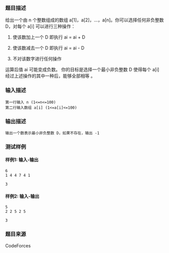 ### 题目描述

给出一个由 n 个整数组成的数组 a[1]，a[2]，…，a[n]。你可以选择任何非负整数 D，对每个 a[i] 可以进行三种操作： 

1. 使该数加上一个 D 即执行 ai = ai + D 

2. 使该数减去一个 D 即执行 ai = ai - D 

3. 不对该数字进行任何操作

运算后值 ai 可能变成负数。 你的目标是选择一个最小非负整数 D 使得每个 a[i] 经过上述操作的其中一种后，能够全部相等 。 

### 输入描述

```
第一行输入 n (1<=n<=100) 
第二行输入数组 a[i] (1<=a[i]<=100)
```

### 输出描述

```
输出一个数表示最小非负整数 D，如果不存在，输出 -1
```

### 测试样例

#### 样例1: 输入-输出

```
6
1 4 4 7 4 1
```

```
3
```

#### 样例2: 输入-输出

```
5
2 2 5 2 5
```

```
3
```

### 题目来源

CodeForces
